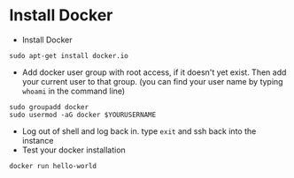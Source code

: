 # Install Docker
* Install Docker
```
sudo apt-get install docker.io
```
* Add docker user group with root access, if it doesn't yet exist. Then add your current user to that group. (you can find your user name by typing ```whoami``` in the command line)
```
sudo groupadd docker
sudo usermod -aG docker $YOURUSERNAME
```
* Log out of shell and log back in. type ```exit``` and ssh back into the instance
* Test your docker installation
```
docker run hello-world
```
